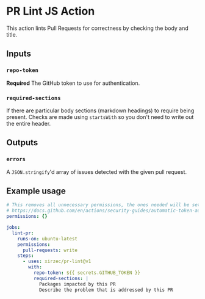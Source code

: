 # PR Lint JS Action

This action lints Pull Requests for correctness by checking the body and title.

## Inputs

### `repo-token`

**Required** The GitHub token to use for authentication.

### `required-sections`

If there are particular body sections (markdown headings) to require being present. Checks are made using `startsWith` so you don't need to write out the entire header.

## Outputs

### `errors`

A `JSON.stringify`'d array of issues detected with the given pull request.

## Example usage

```yaml
# This removes all unnecessary permissions, the ones needed will be set below.
# https://docs.github.com/en/actions/security-guides/automatic-token-authentication#permissions-for-the-github_token
permissions: {}

jobs:
  lint-pr:
    runs-on: ubuntu-latest
    permissions:
      pull-requests: write
    steps:
      - uses: xirzec/pr-lint@v1
        with:
          repo-token: ${{ secrets.GITHUB_TOKEN }}
          required-sections: |
            Packages impacted by this PR
            Describe the problem that is addressed by this PR
```
